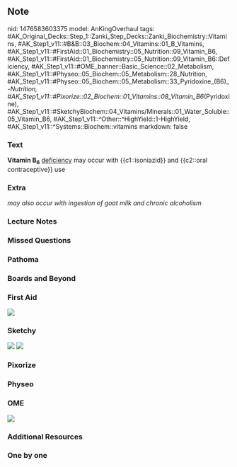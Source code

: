 ## Note
nid: 1476583603375
model: AnKingOverhaul
tags: #AK_Original_Decks::Step_1::Zanki_Step_Decks::Zanki_Biochemistry::Vitamins, #AK_Step1_v11::#B&B::03_Biochem::04_Vitamins::01_B_Vitamins, #AK_Step1_v11::#FirstAid::01_Biochemistry::05_Nutrition::09_Vitamin_B6, #AK_Step1_v11::#FirstAid::01_Biochemistry::05_Nutrition::09_Vitamin_B6::Deficiency, #AK_Step1_v11::#OME_banner::Basic_Science::02_Metabolism, #AK_Step1_v11::#Physeo::05_Biochem::05_Metabolism::28_Nutrition, #AK_Step1_v11::#Physeo::05_Biochem::05_Metabolism::33_Pyridoxine_(B6)_-_Nutrition, #AK_Step1_v11::#Pixorize::02_Biochem::01_Vitamins::08_Vitamin_B6_(Pyridoxine), #AK_Step1_v11::#SketchyBiochem::04_Vitamins/Minerals::01_Water_Soluble::05_Vitamin_B6, #AK_Step1_v11::^Other::^HighYield::1-HighYield, #AK_Step1_v11::^Systems::Biochem::vitamins
markdown: false

### Text
<div>
  <div>
    <div>
      <div>
        <b>Vitamin B</b><sub style="font-weight: bold;">6</sub>
        <u>deficiency</u> may occur with {{c1::isoniazid}} and
        {{c2::oral contraceptive}} use
      </div>
    </div>
  </div>
</div>

### Extra
<i>may also occur with ingestion of goat milk and chronic
alcoholism</i>

### Lecture Notes


### Missed Questions


### Pathoma


### Boards and Beyond


### First Aid
<img src="tmp0T1OXC.png">

### Sketchy
<img src="Screen%20Shot%202021-02-01%20at%2009.20.42.jpg">
<img src="Screen%20Shot%202021-02-01%20at%2009.20.55.jpg">

### Pixorize


### Physeo


### OME
<div class="ome-widget">
  <a href=
  "https://onlinemeded.org/spa/metabolism?ref=anki"><img src=
  "_OME_AnkiFlashcards_Topic_6.png"></a>
</div>

### Additional Resources


### One by one

